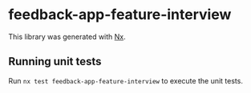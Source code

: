# feedback-app-feature-interview

This library was generated with [Nx](https://nx.dev).

## Running unit tests

Run `nx test feedback-app-feature-interview` to execute the unit tests.
